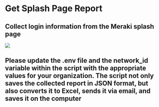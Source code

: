 # Get Splash Page Report
## Collect login information from the Meraki splash page

![]([https://community.cisco.com/t5/image/serverpage/image-id/88717i58C1026086094BD0?v=v2](https://www.myitassurance.com/wp-content/uploads/2019/08/cisco-meraki-logo-650.jpg))

## Please update the .env file and the network_id variable within the script with the appropriate values for your organization. The script not only saves the collected report in JSON format, but also converts it to Excel, sends it via email, and saves it on the computer
